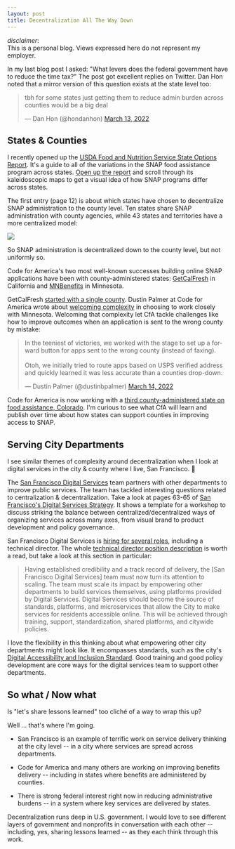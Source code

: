 ```yaml
---
layout: post
title: Decentralization All The Way Down
---
```


<div class="message">
	<i>disclaimer</i>:
	<br/>
	This is a personal blog. Views expressed here do not represent my employer.
</div>

In my last blog post I asked: "What levers does the federal government have to reduce the time tax?" The post got excellent replies on Twitter. Dan Hon noted that a mirror version of this question exists at the state level too:

<blockquote class="twitter-tweet"><p lang="en" dir="ltr">tbh for some states just getting them to reduce admin burden across counties would be a big deal</p>&mdash; Dan Hon (@hondanhon) <a href="https://twitter.com/hondanhon/status/1503156577523490816?ref_src=twsrc%5Etfw">March 13, 2022</a></blockquote>

## States & Counties

I recently opened up the [USDA Food and Nutrition Service State Options Report](https://fns-prod.azureedge.us/sites/default/files/snap/14-State-Options.pdf). It's a guide to all of the variations in the SNAP food assistance program across states. [Open up the report](https://fns-prod.azureedge.us/sites/default/files/snap/14-State-Options.pdf) and scroll through its kaleidoscopic maps to get a visual idea of how SNAP programs differ across states.

The first entry (page 12) is about which states have chosen to decentralize SNAP administration to the county level. Ten states share SNAP administration with county agencies, while 43 states and territories have a more centralized model:

<img src="{{ '/public/img/snap-county-state-administered.png' | absolute_url }}" />

So SNAP administration is decentralized down to the county level, but not uniformly so.

Code for America's two most well-known successes building online SNAP applications have been with county-administered states: [GetCalFresh](https://www.getcalfresh.org/) in California and [MNBenefits](https://mnbenefits.mn.gov/) in Minnesota.

GetCalFresh [started with a single county](https://codeforamerica.org/news/success-is-measured-in-the-people-we-serve/). Dustin Palmer at Code for America wrote about [welcoming complexity](https://codeforamerica.org/news/four-lessons-from-our-journey-to-deliver-human-centered-integrated-benefits/) in choosing to work closely with Minnesota. Welcoming that complexity let CfA tackle challenges like how to improve outcomes when an application is sent to the wrong county by mistake:

<blockquote class="twitter-tweet"><p lang="en" dir="ltr">In the teeniest of victories, we worked with the stage to set up a forward button for apps sent to the wrong county (instead of faxing).<br><br>Otoh, we initially tried to route apps based on USPS verified address and quickly learned it was less accurate than a counties drop-down.</p>&mdash; Dustin Palmer (@dustinbpalmer) <a href="https://twitter.com/dustinbpalmer/status/1503169787001716740?ref_src=twsrc%5Etfw">March 14, 2022</a></blockquote>

Code for America is now working with a [third county-administered state on food assistance, Colorado](https://codeforamerica.org/news/first-state-cohort-safety-net-innovation-lab/). I'm curious to see what CfA will learn and publish over time about how states can support counties in improving access to SNAP.

## Serving City Departments

I see similar themes of complexity around decentralization when I look at digital services in the city & county where I live, San Francisco. 🌉

The [San Francisco Digital Services](https://sf.gov/departments/city-administrator/digital-services) team partners with other departments to improve public services. The team has tackled interesting questions related to centralization & decentralization. Take a look at pages 63-65 of [San Francisco's Digital Services Strategy](https://sf.gov/sites/default/files/2022-02/SF_DigitalServiceStrategy.pdf). It shows a template for a workshop to discuss striking the balance between centralized/decentralized ways of organizing services across many axes, from visual brand to product development and policy governance.

San Francisco Digital Services is [hiring for several roles](https://digitalservices.sfgov.org/joinus/), including a technical director. The whole [technical director position description](https://jobs.smartrecruiters.com/CityAndCountyOfSanFrancisco1/743999813107231-technical-director-digital-services-0932-) is worth a read, but take a look at this section in particular:

> Having established credibility and a track record of delivery, the [San Francisco Digital Services] team must now turn its attention to scaling. The team must scale its impact by empowering other departments to build services themselves, using platforms provided by Digital Services. Digital Services should become the source of standards, platforms, and microservices that allow the City to make services for residents accessible online. This will be achieved through training, support, standardization, shared platforms, and citywide policies.

I love the flexibility in this thinking about what empowering other city departments might look like. It encompasses standards, such as the city's [Digital Accessibility and Inclusion Standard](https://sf.gov/reports/november-2021/digital-accessibility-and-inclusion-standard). Good training and good policy development are core ways for the digital services team to support other departments.

## So what / Now what

Is "let's share lessons learned" too cliché of a way to wrap this up?

Well ... that's where I'm going.

* San Francisco is an example of terrific work on service delivery thinking at the city level -- in a city where services are spread across departments.

* Code for America and many others are working on improving benefits delivery -- including in states where benefits are administered by counties.

* There is strong federal interest right now in reducing administrative burdens -- in a system where key services are delivered by states.

Decentralization runs deep in U.S. government. I would love to see different layers of government and nonprofits in conversation with each other -- including, yes, sharing lessons learned -- as they each think through this work.
